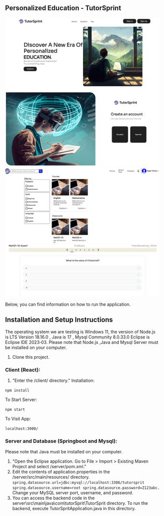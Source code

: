 ## Personalized Education - TutorSprint 
![landingpage](images/image1.png)
![registerpage](images/image2.png)
![homepage](images/image3.png)
![quizpage](images/image.png)

Below, you can find information on how to run the application.

## Installation and Setup Instructions

The operating system we are testing is Windows 11, the version of Node.js is LTS Version 18.16.0 , Java is 17 , Mysql Community 8.0.33.0 Eclipse is Eclipse IDE 2023‑03.
Please note that Node.js ,Java and Mysql Server must be installed on your computer. 
1. Clone this project.
### Client (React):
1. "Enter the /client/ directory."
Installation:

`npm install`  

To Start Server:

`npm start`  

To Visit App:

`localhost:3000/`

### Server and Database (Springboot and Mysql):
Please note that Java must be installed on your computer.
1. "Open the Eclipse application. Go to File > Import > Existing Maven Project and select /server/pom.xml."
2. Edit the contents of application.properties in the /server/src/main/resources/ directory.
`spring.datasource.url=jdbc:mysql://localhost:3306/tutorsprit
spring.datasource.username=root
spring.datasource.password=Z123abc.`
Change your MySQL server port, username, and password.
3. You can access the backend code in the server\src\main\java\com\tutorSprit\TutorSprit directory. To run the backend, execute TutorSpritApplication.java in this directory.

